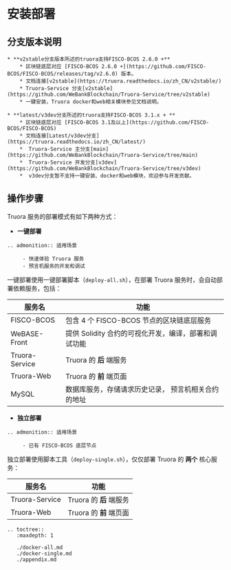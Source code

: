 

# 安装部署

## 分支版本说明

	* **v2stable分支版本所述的truora支持FISCO-BCOS 2.6.0 +**
		* 区块链底层对应 [FISCO-BCOS 2.6.0 +](https://github.com/FISCO-BCOS/FISCO-BCOS/releases/tag/v2.6.0) 版本。
		* 文档连接[v2stable](https://truora.readthedocs.io/zh_CN/v2stable/)	 
		* Truora-Service 分支[v2stable](https://github.com/WeBankBlockchain/Truora-Service/tree/v2stable)
		* 一键安装，Truora docker和web相关模块参见文档说明。

	* **latest/v3dev分支所述的truora支持FISCO-BCOS 3.1.x + **
		* 区块链底层对应 [FISCO-BCOS 3.1及以上](https://github.com/FISCO-BCOS/FISCO-BCOS)
		* 文档连接[Latest/v3dev分支](https://truora.readthedocs.io/zh_CN/latest/)	
		*  Truora-Service 主分支[main](https://github.com/WeBankBlockchain/Truora-Service/tree/main)
		*  Truora-Service 开发分支[v3dev](https://github.com/WeBankBlockchain/Truora-Service/tree/v3dev)
		*  v3dev分支暂不支持一键安装、docker和web模块，欢迎参与开发贡献。
		
		
## 操作步骤
<!--TODO. 调整格式-->
Truora 服务的部署模式有如下两种方式：

* **一键部署**

```eval_rst
.. admonition:: 适用场景

     - 快速体验 Truora 服务
     - 预言机服务的开发和调试
```

一键部署使用一键部署脚本（`deploy-all.sh`），在部署 Truora 服务时，会自动部署依赖服务，包括：

| 服务名  | 功能  |
|---|---|
| FISCO-BCOS  |  包含 4 个 FISCO-BCOS 节点的区块链底层服务 |
|  WeBASE-Front | 提供 Solidity 合约的可视化开发，编译，部署和调试功能  |
|  Truora-Service | Truora 的 **后** 端服务  |
| Truora-Web  | Truora 的 **前** 端页面  |
| MySQL  |  数据库服务，存储请求历史记录， 预言机相关合约的地址 |




* **独立部署**
```eval_rst
.. admonition:: 适用场景

     - 已有 FISCO-BCOS 底层节点
```

独立部署使用脚本工具（`deploy-single.sh`），仅仅部署 Truora 的 **两个** 核心服务：

| 服务名  | 功能  |
|---|---|
|  Truora-Service | Truora 的 **后** 端服务  |
| Truora-Web  | Truora 的 **前** 端页面  |


```eval_rst
.. toctree::
   :maxdepth: 1

   ./docker-all.md
   ./docker-single.md
   ./appendix.md
```

